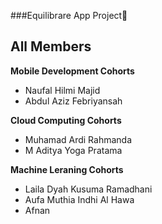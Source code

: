 ###Equilibrare App Project👋




## All Members
**Mobile Development Cohorts**
- Naufal Hilmi Majid
- Abdul Aziz Febriyansah

**Cloud Computing Cohorts**
- Muhamad Ardi Rahmanda
- M Aditya Yoga Pratama

**Machine Leraning Cohorts**
- Laila Dyah Kusuma Ramadhani
- Aufa Muthia Indhi Al Hawa
- Afnan


<!--
**Equilibrare/Equilibrare** is a ✨ _special_ ✨ repository because its `README.md` (this file) appears on your GitHub profile.

Here are some ideas to get you started:

- 🔭 I’m currently working on Bangkit Academy Capstone Project
- 🌱 I’m currently learning Cloud Computing
- 👯 I’m looking to collaborate on ...
- 🤔 I’m looking for help with ...
- 💬 Ask me about ...
- 📫 How to reach me: ...    
- 😄 Pronouns: ...
- ⚡ Fun fact: ...
-->
